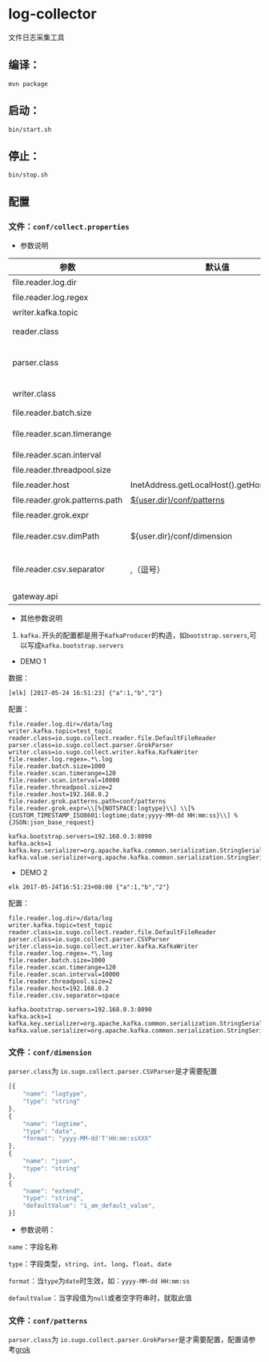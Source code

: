 # log-collector
文件日志采集工具

## 编译：
```shell
mvn package
```

## 启动：
```shell
bin/start.sh
```
## 停止：

```shell
bin/stop.sh
```

## 配置

### 文件：`conf/collect.properties`

* 参数说明

| 参数          | 默认值           | 说明  |
| ------------- |-------------   | -----|
|file.reader.log.dir |  | 采集的文件夹 |
|file.reader.log.regex |  | 采集的文件名正则表达式 |
|writer.kafka.topic|      |   kafka的topic名称 |
|reader.class  |       |reader类名，暂时只有`io.sugo.collect.reader.file.DefaultFileReader` |
|parser.class  |       |parser类名，`CSV`文件使用 `io.sugo.collect.parser.CSVParser`，`nginx`日志建议使用`io.sugo.collect.parser.GrokParser` |
|writer.class  |       | writer类名，数据写入到`kafka`使用`io.sugo.collect.writer.kafka.KafkaWriter` |
|file.reader.batch.size  |       |    数据分批发送，此配置为每个批次的大小 |
|file.reader.scan.timerange  |       |    目录过期时间，采集程序不采集超过此时间的目录，单位(minutes)名 |
|file.reader.scan.interval  |       |    目录扫描时间，单位(ms) |
|file.reader.threadpool.size  |       | reader线程池大小，一个线程负责一个采集子目录 |
|file.reader.host  |InetAddress.getLocalHost().getHostAddress()|（可选）采集机器ip|
|file.reader.grok.patterns.path  | [${user.dir}/conf/patterns](https://github.com/Datafruit/log-collector/blob/master/src/main/resources/patterns)     | （可选）grok表达式配置文件路径 |
|file.reader.grok.expr  | | grok 表达式 |
|file.reader.csv.dimPath|${user.dir}/conf/dimension| csv维度配置文件，`parser.class`为`io.sugo.collect.parser.CSVParser`时生效 |
|file.reader.csv.separator|  ,（逗号） | csv文件分隔符，空格分隔可填`space`， `parser.class`为`io.sugo.collect.parser.CSVParser`时生效 |
|gateway.api |  | 网关地址 |

* 其他参数说明

1. `kafka.`开头的配置都是用于`KafkaProducer`的构造，如`bootstrap.servers`,可以写成`kafka.bootstrap.servers`

* DEMO 1

数据：
```
[elk] [2017-05-24 16:51:23] {"a":1,"b","2"}
```
配置：
```properties
file.reader.log.dir=/data/log
writer.kafka.topic=test_topic
reader.class=io.sugo.collect.reader.file.DefaultFileReader
parser.class=io.sugo.collect.parser.GrokParser
writer.class=io.sugo.collect.writer.kafka.KafkaWriter
file.reader.log.regex=.*\.log
file.reader.batch.size=1000
file.reader.scan.timerange=120
file.reader.scan.interval=10000
file.reader.threadpool.size=2
file.reader.host=192.168.0.2
file.reader.grok.patterns.path=conf/patterns
file.reader.grok.expr=\\[%{NOTSPACE:logtype}\\] \\[%{CUSTOM_TIMESTAMP_ISO8601:logtime;date;yyyy-MM-dd HH:mm:ss}\\] %{JSON:json_base_request}

kafka.bootstrap.servers=192.168.0.3:8090
kafka.acks=1
kafka.key.serializer=org.apache.kafka.common.serialization.StringSerializer
kafka.value.serializer=org.apache.kafka.common.serialization.StringSerializer

```
* DEMO 2

```
elk 2017-05-24T16:51:23+08:00 {"a":1,"b","2"}
```
配置：
```properties
file.reader.log.dir=/data/log
writer.kafka.topic=test_topic
reader.class=io.sugo.collect.reader.file.DefaultFileReader
parser.class=io.sugo.collect.parser.CSVParser
writer.class=io.sugo.collect.writer.kafka.KafkaWriter
file.reader.log.regex=.*\.log
file.reader.batch.size=1000
file.reader.scan.timerange=120
file.reader.scan.interval=10000
file.reader.threadpool.size=2
file.reader.host=192.168.0.2
file.reader.csv.separator=space

kafka.bootstrap.servers=192.168.0.3:8090
kafka.acks=1
kafka.key.serializer=org.apache.kafka.common.serialization.StringSerializer
kafka.value.serializer=org.apache.kafka.common.serialization.StringSerializer

```

### 文件：`conf/dimension`

`parser.class`为 `io.sugo.collect.parser.CSVParser`是才需要配置

```javascript
[{
	"name": "logtype",
	"type": "string"
},
{
	"name": "logtime",
	"type": "date",
	"format": "yyyy-MM-dd'T'HH:mm:ssXXX"
},
{
	"name": "json",
	"type": "string"
},
{
	"name": "extend",
	"type": "string",
	"defaultValue": "i_am_default_value",
}]
```
* 参数说明：


 `name`：字段名称

 `type`：字段类型，`string`、`int`、`long`、`float`、`date`

 `format`：当`type`为`date`时生效，如：`yyyy-MM-dd HH:mm:ss`

 `defaultValue`：当字段值为`null`或者空字符串时，就取此值

 ### 文件：`conf/patterns`
`parser.class`为 `io.sugo.collect.parser.GrokParser`是才需要配置，配置请参考[grok](https://www.elastic.co/guide/en/logstash/current/plugins-filters-grok.html#_grok_basics)